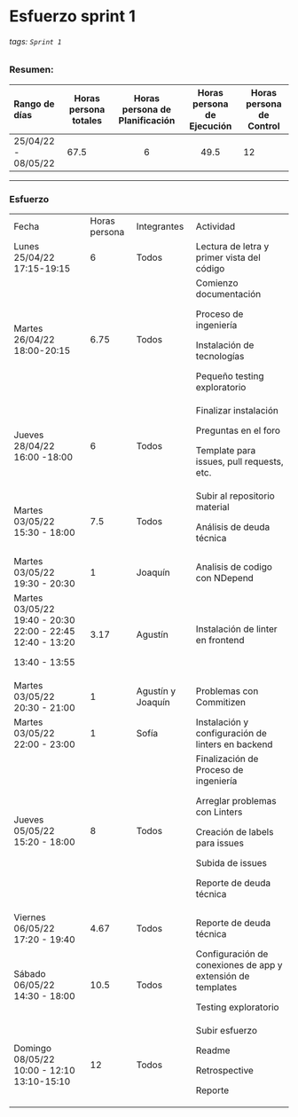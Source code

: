 # Esfuerzo sprint 1

###### tags: `Sprint 1`

### Resumen:
| Rango de días       | Horas persona totales | Horas persona de Planificación | Horas persona de Ejecución | Horas persona de Control |
|:------------------- | --------------------- |:------------------------------:|:--------------------------:| ------------------------ |
| 25/04/22 - 08/05/22 | 67.5                  |               6                |            49.5            | 12                       |

---

### Esfuerzo

<table>
  <tr>
   <td>Fecha
   </td>
   <td>Horas persona
   </td>
   <td>Integrantes
   </td>
   <td>Actividad
   </td>
  </tr>
  <tr>
   <td>Lunes 25/04/22 17:15-19:15
   </td>
   <td>6
   </td>
   <td>Todos
   </td>
   <td>Lectura de letra y primer vista del código
   </td>
  </tr>
  <tr>
   <td>Martes 26/04/22 18:00-20:15
   </td>
   <td>6.75
   </td>
   <td>Todos
   </td>
   <td>Comienzo documentación
<p>
Proceso de ingeniería
<p>
Instalación de tecnologías
<p>
Pequeño testing exploratorio
   </td>
  </tr>
  <tr>
   <td>Jueves 28/04/22 16:00 -18:00
   </td>
   <td>6
   </td>
   <td>Todos
   </td>
   <td>Finalizar instalación
<p>
Preguntas en el foro
<p>
Template para issues, pull requests, etc.
   </td>
  </tr>
  <tr>
   <td>Martes 03/05/22 15:30 - 18:00
   </td>
   <td>7.5
   </td>
   <td>Todos
   </td>
   <td>Subir al repositorio material
<p>
Análisis de deuda técnica
   </td>
  </tr>
  <tr>
   <td>Martes 03/05/22 19:30 - 20:30
   </td>
   <td>1
   </td>
   <td>Joaquín
   </td>
   <td>Analisis de codigo con NDepend
   </td>
  </tr>
  <tr>
   <td>Martes 03/05/22 19:40 - 20:30 22:00 - 22:45 12:40 - 13:20
<p>
13:40 - 13:55
   </td>
   <td>3.17
   </td>
   <td>Agustín
   </td>
   <td>Instalación de linter en frontend
   </td>
  </tr>
  <tr>
   <td>Martes 03/05/22 20:30 - 21:00
   </td>
   <td>1
   </td>
   <td>Agustín y Joaquín
   </td>
   <td>Problemas con Commitizen
   </td>
  </tr>
  <tr>
   <td>Martes 03/05/22 22:00 - 23:00
   </td>
   <td>1
   </td>
   <td>Sofía
   </td>
   <td>Instalación y configuración de linters en backend
   </td>
  </tr>
  <tr>
   <td>Jueves 05/05/22 15:20 - 18:00
   </td>
   <td>8
   </td>
   <td>Todos
   </td>
   <td>Finalización de Proceso de ingeniería
<p>
Arreglar problemas con Linters
<p>
Creación de labels para issues
<p>
Subida de issues
<p>
Reporte de deuda técnica
   </td>
  </tr>
  <tr>
   <td>Viernes 06/05/22 17:20 - 19:40
   </td>
   <td>4.67
   </td>
   <td>Todos
   </td>
   <td> Reporte de deuda técnica
   </td>
  </tr>
  <tr>
   <td>Sábado 06/05/22 14:30 - 18:00
   </td>
   <td>10.5
   </td>
   <td>Todos
   </td>
   <td>Configuración de conexiones de app y extensión de templates
<p>
Testing exploratorio 
   </td>
  </tr>
  <tr>
   <td>Domingo 08/05/22 10:00 - 12:10 13:10-15:10
   </td>
   <td>12
   </td>
   <td>Todos
   </td>
   <td>Subir esfuerzo
<p>
Readme
<p>
Retrospective
<p>
Reporte
   </td>
  </tr>
</table>


